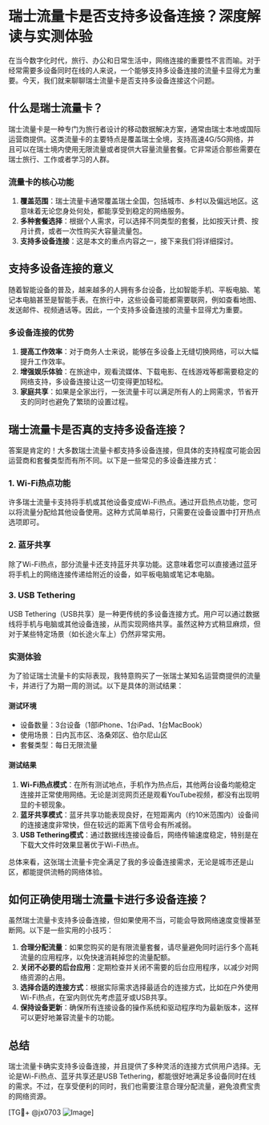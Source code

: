 # 瑞士流量卡是否支持多设备连接？深度解读与实测体验

在当今数字化时代，旅行、办公和日常生活中，网络连接的重要性不言而喻。对于经常需要多设备同时在线的人来说，一个能够支持多设备连接的流量卡显得尤为重要。今天，我们就来聊聊瑞士流量卡是否支持多设备连接这个问题。

## 什么是瑞士流量卡？

瑞士流量卡是一种专门为旅行者设计的移动数据解决方案，通常由瑞士本地或国际运营商提供。这类流量卡的主要特点是覆盖瑞士全境，支持高速4G/5G网络，并且可以在瑞士境内使用无限流量或者提供大容量流量套餐。它非常适合那些需要在瑞士旅行、工作或者学习的人群。

### 流量卡的核心功能

1. **覆盖范围**：瑞士流量卡通常覆盖瑞士全国，包括城市、乡村以及偏远地区。这意味着无论您身处何处，都能享受到稳定的网络服务。
2. **多种套餐选择**：根据个人需求，可以选择不同类型的套餐，比如按天计费、按月计费，或者一次性购买大容量流量包。
3. **支持多设备连接**：这是本文的重点内容之一，接下来我们将详细探讨。

## 支持多设备连接的意义

随着智能设备的普及，越来越多的人拥有多台设备，比如智能手机、平板电脑、笔记本电脑甚至是智能手表。在旅行中，这些设备可能都需要联网，例如查看地图、发送邮件、视频通话等。因此，一个支持多设备连接的流量卡显得尤为重要。

### 多设备连接的优势

1. **提高工作效率**：对于商务人士来说，能够在多设备上无缝切换网络，可以大幅提升工作效率。
2. **增强娱乐体验**：在旅途中，观看流媒体、下载电影、在线游戏等都需要稳定的网络支持，多设备连接让这一切变得更加轻松。
3. **家庭共享**：如果是全家出行，一张流量卡可以满足所有人的上网需求，节省开支的同时也避免了繁琐的设置过程。

## 瑞士流量卡是否真的支持多设备连接？

答案是肯定的！大多数瑞士流量卡都支持多设备连接，但具体的支持程度可能会因运营商和套餐类型而有所不同。以下是一些常见的多设备连接方式：

### 1. Wi-Fi热点功能

许多瑞士流量卡支持将手机或其他设备变成Wi-Fi热点。通过开启热点功能，您可以将流量分配给其他设备使用。这种方式简单易行，只需要在设备设置中打开热点选项即可。

### 2. 蓝牙共享

除了Wi-Fi热点，部分流量卡还支持蓝牙共享功能。这意味着您可以直接通过蓝牙将手机上的网络连接传递给附近的设备，如平板电脑或笔记本电脑。

### 3. USB Tethering

USB Tethering（USB共享）是一种更传统的多设备连接方式。用户可以通过数据线将手机与电脑或其他设备连接，从而实现网络共享。虽然这种方式稍显麻烦，但对于某些特定场景（如长途火车上）仍然非常实用。

### 实测体验

为了验证瑞士流量卡的实际表现，我特意购买了一张瑞士某知名运营商提供的流量卡，并进行了为期一周的测试。以下是具体的测试结果：

#### 测试环境
- 设备数量：3台设备（1部iPhone、1台iPad、1台MacBook）
- 使用场景：日内瓦市区、洛桑郊区、伯尔尼山区
- 套餐类型：每日无限流量

#### 测试结果
1. **Wi-Fi热点模式**：在所有测试地点，手机作为热点后，其他两台设备均能稳定连接并正常使用网络。无论是浏览网页还是观看YouTube视频，都没有出现明显的卡顿现象。
2. **蓝牙共享模式**：蓝牙共享功能表现良好，在短距离内（约10米范围内）设备间的连接速度非常快，但在较远的距离下信号会有所减弱。
3. **USB Tethering模式**：通过数据线连接设备后，网络传输速度稳定，特别是在下载大文件时效果显著优于Wi-Fi热点。

总体来看，这张瑞士流量卡完全满足了我的多设备连接需求，无论是城市还是山区，都能提供流畅的网络体验。

## 如何正确使用瑞士流量卡进行多设备连接？

虽然瑞士流量卡支持多设备连接，但如果使用不当，可能会导致网络速度变慢甚至断网。以下是一些实用的小技巧：

1. **合理分配流量**：如果您购买的是有限流量套餐，请尽量避免同时运行多个高耗流量的应用程序，以免快速消耗掉您的流量配额。
2. **关闭不必要的后台应用**：定期检查并关闭不需要的后台应用程序，以减少对网络资源的占用。
3. **选择合适的连接方式**：根据实际需求选择最适合的连接方式，比如在户外使用Wi-Fi热点，在室内则优先考虑蓝牙或USB共享。
4. **保持设备更新**：确保所有连接设备的操作系统和驱动程序均为最新版本，这样可以更好地兼容流量卡的功能。

## 总结

瑞士流量卡确实支持多设备连接，并且提供了多种灵活的连接方式供用户选择。无论是Wi-Fi热点、蓝牙共享还是USB Tethering，都能很好地满足多设备同时在线的需求。不过，在享受便利的同时，我们也需要注意合理分配流量，避免浪费宝贵的网络资源。

[TG💪+ @jx0703 ![Image](https://github.com/user-attachments/assets/dbca1d08-cadb-493c-b0ec-ad6f7a83f270)]